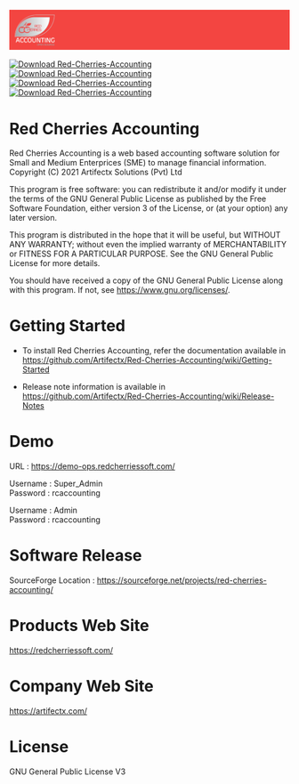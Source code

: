 
![Banner](https://github.com/gitsampath/rc_accounting.wiki.docs/blob/master/Banner.png)

[![Download Red-Cherries-Accounting](https://img.shields.io/sourceforge/dm/red-cherries-accounting.svg)](https://sourceforge.net/projects/red-cherries-accounting/files/latest/download)[![Download Red-Cherries-Accounting](https://img.shields.io/sourceforge/dw/red-cherries-accounting.svg)](https://sourceforge.net/projects/red-cherries-accounting/files/latest/download)[![Download Red-Cherries-Accounting](https://img.shields.io/sourceforge/dd/red-cherries-accounting.svg)](https://sourceforge.net/projects/red-cherries-accounting/files/latest/download)[![Download Red-Cherries-Accounting](https://img.shields.io/sourceforge/dt/red-cherries-accounting.svg)](https://sourceforge.net/projects/red-cherries-accounting/files/latest/download)

# Red Cherries Accounting

Red Cherries Accounting is a web based accounting software solution 
for Small and Medium Enterprices (SME) to manage financial information. 
Copyright (C) 2021  Artifectx Solutions (Pvt) Ltd

This program is free software: you can redistribute it and/or modify
it under the terms of the GNU General Public License as published by
the Free Software Foundation, either version 3 of the License, or
(at your option) any later version.

This program is distributed in the hope that it will be useful,
but WITHOUT ANY WARRANTY; without even the implied warranty of
MERCHANTABILITY or FITNESS FOR A PARTICULAR PURPOSE.  See the
GNU General Public License for more details.

 You should have received a copy of the GNU General Public License
 along with this program.  If not, see <https://www.gnu.org/licenses/>.
 
# Getting Started
- To install Red Cherries Accounting, refer the documentation available in https://github.com/Artifectx/Red-Cherries-Accounting/wiki/Getting-Started

- Release note information is available in https://github.com/Artifectx/Red-Cherries-Accounting/wiki/Release-Notes

# Demo
URL : https://demo-ops.redcherriessoft.com/

Username : Super_Admin<br>
Password : rcaccounting

Username : Admin<br>
Password : rcaccounting

# Software Release
SourceForge Location : https://sourceforge.net/projects/red-cherries-accounting/

# Products Web Site
https://redcherriessoft.com/

# Company Web Site
https://artifectx.com/

# License 
GNU General Public License V3
